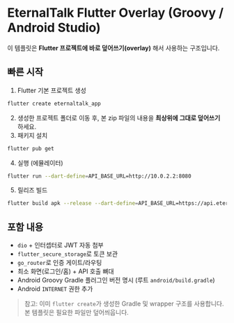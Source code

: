 # EternalTalk Flutter Overlay (Groovy / Android Studio)

이 템플릿은 **Flutter 프로젝트에 바로 덮어쓰기(overlay)** 해서 사용하는 구조입니다.

## 빠른 시작
1) Flutter 기본 프로젝트 생성
```bash
flutter create eternaltalk_app
```
2) 생성한 프로젝트 폴더로 이동 후, 본 zip 파일의 내용을 **최상위에 그대로 덮어쓰기** 하세요.
3) 패키지 설치
```bash
flutter pub get
```
4) 실행 (에뮬레이터)
```bash
flutter run --dart-define=API_BASE_URL=http://10.0.2.2:8080
```
5) 릴리즈 빌드
```bash
flutter build apk --release --dart-define=API_BASE_URL=https://api.eternaltalk.com
```

## 포함 내용
- `dio` + 인터셉터로 JWT 자동 첨부
- `flutter_secure_storage`로 토큰 보관
- `go_router`로 인증 게이트/라우팅
- 최소 화면(로그인/홈) + API 호출 뼈대
- Android Groovy Gradle 플러그인 버전 명시 (루트 `android/build.gradle`)
- Android `INTERNET` 권한 추가

> 참고: 이미 `flutter create`가 생성한 Gradle 및 wrapper 구조를 사용합니다. 본 템플릿은 필요한 파일만 덮어씌웁니다.
